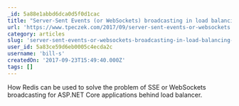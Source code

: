 ```yaml
---
_id: 5a88e1abbd6dca0d5f0d1cac
title: "Server-Sent Events (or WebSockets) broadcasting in load balancing scenario with Redis"
url: 'https://www.tpeczek.com/2017/09/server-sent-events-or-websockets.html'
category: articles
slug: 'server-sent-events-or-websockets-broadcasting-in-load-balancing-scenario-with-redis'
user_id: 5a83ce59d6eb0005c4ecda2c
username: 'bill-s'
createdOn: '2017-09-23T15:49:40.000Z'
tags: []
---
```


How Redis can be used to solve the problem of SSE or WebSockets broadcasting for ASP.NET Core applications behind load balancer.
